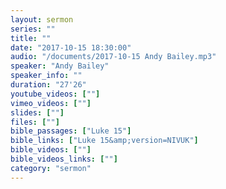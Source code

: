 ```yaml
---
layout: sermon
series: ""
title: ""
date: "2017-10-15 18:30:00"
audio: "/documents/2017-10-15 Andy Bailey.mp3"
speaker: "Andy Bailey"
speaker_info: ""
duration: "27'26"
youtube_videos: [""]
vimeo_videos: [""]
slides: [""]
files: [""]
bible_passages: ["Luke 15"]
bible_links: ["Luke 15&amp;version=NIVUK"]
bible_videos: [""]
bible_videos_links: [""]
category: "sermon"
---
```

